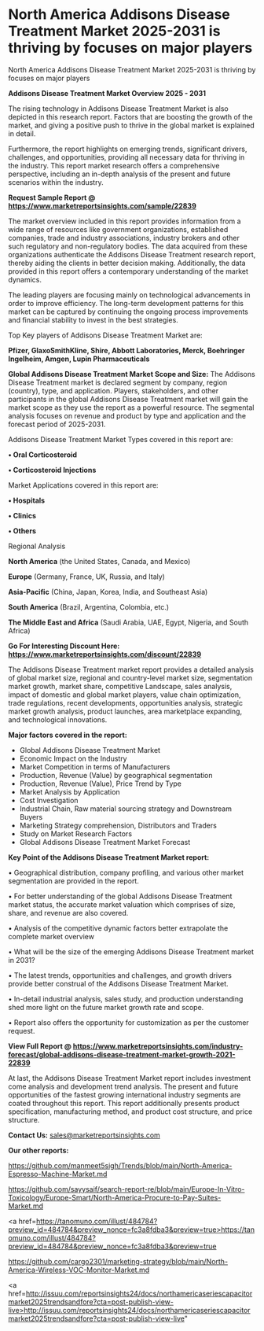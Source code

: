 # North America Addisons Disease Treatment Market 2025-2031 is thriving by focuses on major players
North America Addisons Disease Treatment Market 2025-2031 is thriving by focuses on major players

<Strong> Addisons Disease Treatment Market Overview 2025 - 2031</strong>

The rising technology in Addisons Disease Treatment Market is also depicted in this research report. Factors that are boosting the growth of the market, and giving a positive push to thrive in the global market is explained in detail.

Furthermore, the report highlights on emerging trends, significant drivers, challenges, and opportunities, providing all necessary data for thriving in the industry. This report market research offers a comprehensive perspective, including an in-depth analysis of the present and future scenarios within the industry.

<strong>Request Sample Report @ <a href=https://www.marketreportsinsights.com/sample/22839>https://www.marketreportsinsights.com/sample/22839</a></strong>

The market overview included in this report provides information from a wide range of resources like government organizations, established companies, trade and industry associations, industry brokers and other such regulatory and non-regulatory bodies. The data acquired from these organizations authenticate the Addisons Disease Treatment research report, thereby aiding the clients in better decision making. Additionally, the data provided in this report offers a contemporary understanding of the market dynamics.

The leading players are focusing mainly on technological advancements in order to improve efficiency. The long-term development patterns for this market can be captured by continuing the ongoing process improvements and financial stability to invest in the best strategies.

Top Key players of Addisons Disease Treatment Market are:

<strong>Pfizer, GlaxoSmithKline, Shire, Abbott Laboratories, Merck, Boehringer Ingelheim, Amgen, Lupin Pharmaceuticals</strong>

<strong><b>Global Addisons Disease Treatment Market Scope and Size:</b></strong>
The Addisons Disease Treatment market is declared segment by company, region (country), type, and application. Players, stakeholders, and other participants in the global Addisons Disease Treatment market will gain the market scope as they use the report as a powerful resource. The segmental analysis focuses on revenue and product by type and application and the forecast period of 2025-2031.

Addisons Disease Treatment Market Types covered in this report are:

<strong>• Oral Corticosteroid

• Corticosteroid Injections</strong>

Market Applications covered in this report are:

<strong>• Hospitals

• Clinics

• Others</strong> 

Regional Analysis

<strong>North America</strong> (the United States, Canada, and Mexico)

<strong>Europe</strong> (Germany, France, UK, Russia, and Italy)

<strong>Asia-Pacific</strong> (China, Japan, Korea, India, and Southeast Asia)

<strong>South America</strong> (Brazil, Argentina, Colombia, etc.)

<strong>The Middle East and Africa</strong> (Saudi Arabia, UAE, Egypt, Nigeria, and South Africa)

<strong>Go For Interesting Discount Here: <a href=https://www.marketreportsinsights.com/discount/22839>https://www.marketreportsinsights.com/discount/22839</a></strong>

The Addisons Disease Treatment market report provides a detailed analysis of global market size, regional and country-level market size, segmentation market growth, market share, competitive Landscape, sales analysis, impact of domestic and global market players, value chain optimization, trade regulations, recent developments, opportunities analysis, strategic market growth analysis, product launches, area marketplace expanding, and technological innovations.

<strong><b>Major factors covered in the report:</b></strong>
<ul>
  <li>Global Addisons Disease Treatment Market </li>
  <li>Economic Impact on the Industry</li>
  <li>Market Competition in terms of Manufacturers</li>
  <li>Production, Revenue (Value) by geographical segmentation</li>
  <li>Production, Revenue (Value), Price Trend by Type</li>
  <li>Market Analysis by Application</li>
  <li>Cost Investigation</li>
  <li>Industrial Chain, Raw material sourcing strategy and Downstream Buyers</li>
  <li>Marketing Strategy comprehension, Distributors and Traders</li>
  <li>Study on Market Research Factors</li>
  <li>Global Addisons Disease Treatment Market Forecast</li>
</ul>

<strong><b>Key Point of the Addisons Disease Treatment Market report:</b></strong>

• Geographical distribution, company profiling, and various other market segmentation are provided in the report.

• For better understanding of the global Addisons Disease Treatment market status, the accurate market valuation which comprises of size, share, and revenue are also covered.

• Analysis of the competitive dynamic factors better extrapolate the complete market overview

• What will be the size of the emerging Addisons Disease Treatment market in 2031?

• The latest trends, opportunities and challenges, and growth drivers provide better construal of the Addisons Disease Treatment Market.

• In-detail industrial analysis, sales study, and production understanding shed more light on the future market growth rate and scope.

• Report also offers the opportunity for customization as per the customer request.

<strong><b>View Full Report @ <a href=https://www.marketreportsinsights.com/industry-forecast/global-addisons-disease-treatment-market-growth-2021-22839>https://www.marketreportsinsights.com/industry-forecast/global-addisons-disease-treatment-market-growth-2021-22839</a></b></strong>


At last, the Addisons Disease Treatment Market report includes investment come analysis and development trend analysis. The present and future opportunities of the fastest growing international industry segments are coated throughout this report. This report additionally presents product specification, manufacturing method, and product cost structure, and price structure.

<strong>Contact Us:</strong>
sales@marketreportsinsights.com

<strong>Our other reports:</strong>

<a href=https://github.com/manmeet5sigh/Trends/blob/main/North-America-Espresso-Machine-Market.md>https://github.com/manmeet5sigh/Trends/blob/main/North-America-Espresso-Machine-Market.md</a>

<a href=https://github.com/sayysaif/search-report-re/blob/main/Europe-In-Vitro-Toxicology/Europe-Smart/North-America-Procure-to-Pay-Suites-Market.md>https://github.com/sayysaif/search-report-re/blob/main/Europe-In-Vitro-Toxicology/Europe-Smart/North-America-Procure-to-Pay-Suites-Market.md</a>

<a href=https://tanomuno.com/illust/484784?preview_id=484784&preview_nonce=fc3a8fdba3&preview=true>https://tanomuno.com/illust/484784?preview_id=484784&preview_nonce=fc3a8fdba3&preview=true</a>

<a href=https://github.com/cargo2301/marketing-strategy/blob/main/North-America-Wireless-VOC-Monitor-Market.md>https://github.com/cargo2301/marketing-strategy/blob/main/North-America-Wireless-VOC-Monitor-Market.md</a>

<a href=http://issuu.com/reportsinsights24/docs/northamericaseriescapacitormarket2025trendsandfore?cta=post-publish-view-live>http://issuu.com/reportsinsights24/docs/northamericaseriescapacitormarket2025trendsandfore?cta=post-publish-view-live</a>"
